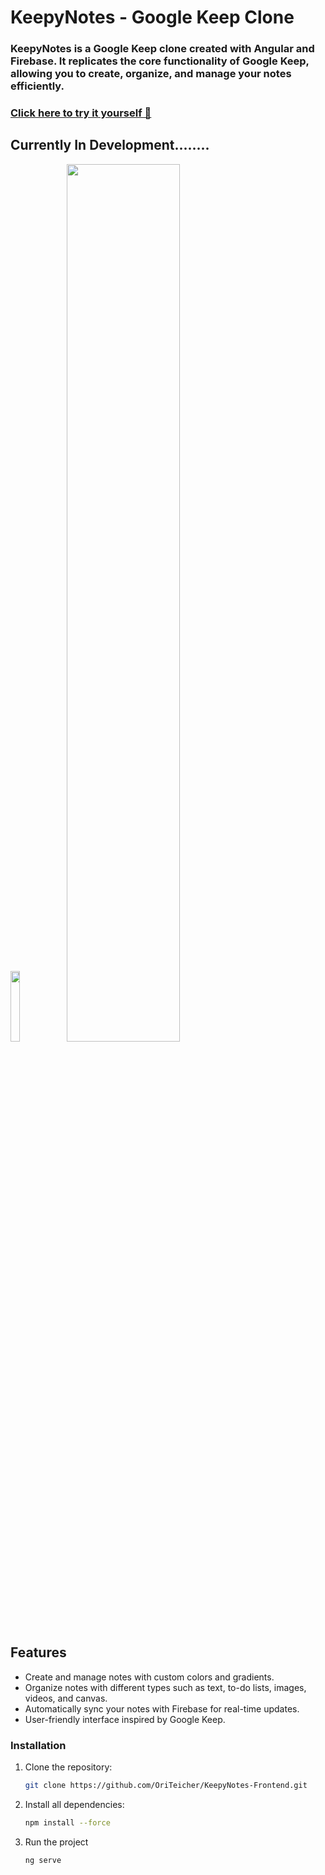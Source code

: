 # KeepyNotes - Google Keep Clone


### KeepyNotes is a Google Keep clone created with Angular and Firebase. It replicates the core functionality of Google Keep, allowing you to create, organize, and manage your notes efficiently.
### [Click here to try it yourself 🥳](https://oriteicher.github.io/KeepyNotes-frontend/notes)
## Currently In Development........
<img src="https://github.com/user-attachments/assets/b1a14e7b-1ead-4f11-91aa-00fb6e7b2dc5" width=17% />
<img src="https://github.com/user-attachments/assets/8c753812-429a-495f-9de2-74102ea399dc" width=60% />

## Features

- Create and manage notes with custom colors and gradients.
- Organize notes with different types such as text, to-do lists, images, videos, and canvas.
- Automatically sync your notes with Firebase for real-time updates.
- User-friendly interface inspired by Google Keep.
### Installation

1. Clone the repository:

   ```bash
   git clone https://github.com/OriTeicher/KeepyNotes-Frontend.git
2. Install all dependencies:

   ```bash
   npm install --force
3. Run the project

   ```bash
   ng serve
